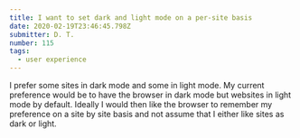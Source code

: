 ```yaml
---
title: I want to set dark and light mode on a per-site basis
date: 2020-02-19T23:46:45.798Z
submitter: D. T.
number: 115
tags:
  - user experience
---
```

I prefer some sites in dark mode and some in light mode. My current preference would be to have the browser in dark mode but websites in light mode by default. Ideally I would then like the browser to remember my preference on a site by site basis and not assume that I either like sites as dark or light.
